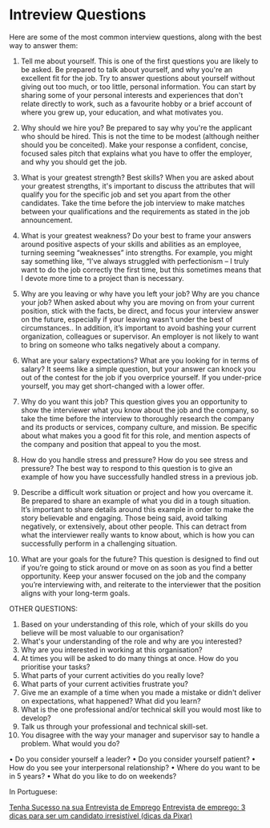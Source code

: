 # Intreview Questions

Here are some of the most common interview questions, along with the best way to answer them:

1. Tell me about yourself.
This is one of the first questions you are likely to be asked. Be prepared to talk about yourself, and why you're an excellent fit for the job. Try to answer questions about yourself without giving out too much, or too little, personal information. You can start by sharing some of your personal interests and experiences that don't relate directly to work, such as a favourite hobby or a brief account of where you grew up, your education, and what motivates you. 

2. Why should we hire you?
Be prepared to say why you're the applicant who should be hired. This is not the time to be modest (although neither should you be conceited). Make your response a confident, concise, focused sales pitch that explains what you have to offer the employer, and why you should get the job. 

3. What is your greatest strength? Best skills?
When you are asked about your greatest strengths, it's important to discuss the attributes that will qualify you for the specific job and set you apart from the other candidates. Take the time before the job interview to make matches between your qualifications and the requirements as stated in the job announcement. 

4. What is your greatest weakness?
Do your best to frame your answers around positive aspects of your skills and abilities as an employee, turning seeming “weaknesses” into strengths. For example, you might say something like, “I’ve always struggled with perfectionism – I truly want to do the job correctly the first time, but this sometimes means that I devote more time to a project than is necessary. 

5. Why are you leaving or why have you left your job? Why are you chance your job?
When asked about why you are moving on from your current position, stick with the facts, be direct, and focus your interview answer on the future, especially if your leaving wasn't under the best of circumstances.. In addition, it’s important to avoid bashing your current organization, colleagues or supervisor. An employer is not likely to want to bring on someone who talks negatively about a company.

6. What are your salary expectations?
What are you looking for in terms of salary? It seems like a simple question, but your answer can knock you out of the contest for the job if you overprice yourself. If you under-price yourself, you may get short-changed with a lower offer. 

7. Why do you want this job?
This question gives you an opportunity to show the interviewer what you know about the job and the company, so take the time before the interview to thoroughly research the company and its products or services, company culture, and mission. Be specific about what makes you a good fit for this role, and mention aspects of the company and position that appeal to you the most.

8. How do you handle stress and pressure? How do you see stress and pressure? 
The best way to respond to this question is to give an example of how you have successfully handled stress in a previous job.

9. Describe a difficult work situation or project and how you overcame it. 
Be prepared to share an example of what you did in a tough situation. It’s important to share details around this example in order to make the story believable and engaging. Those being said, avoid talking negatively, or extensively, about other people. This can detract from what the interviewer really wants to know about, which is how you can successfully perform in a challenging situation.

10. What are your goals for the future? 
This question is designed to find out if you’re going to stick around or move on as soon as you find a better opportunity. Keep your answer focused on the job and the company you’re interviewing with, and reiterate to the interviewer that the position aligns with your long-term goals.

OTHER QUESTIONS:

1.	Based on your understanding of this role, which of your skills do you believe will be most valuable to our organisation?
2.	What's your understanding of the role and why are you interested?
3.	Why are you interested in working at this organisation?
4.	At times you will be asked to do many things at once. How do you prioritise your tasks?
5.	What parts of your current activities do you really love?
6.	What parts of your current activities frustrate you?
7.	Give me an example of a time when you made a mistake or didn't deliver on expectations, what happened? What did you learn?
8.	What is the one professional and/or technical skill you would most like to develop?
9.	Talk us through your professional and technical skill-set.
10.	You disagree with the way your manager and supervisor say to handle a problem. What would you do? 

•	Do you consider yourself a leader?
•	Do you consider yourself patient?
•	How do you see your interpersonal relationship?
•	Where do you want to be in 5 years?
•	What do you like to do on weekends?


In Portuguese:

[Tenha Sucesso na sua Entrevista de Emprego](./sucesso_da_entrevista_de_emprego.pdf)
[Entrevista de emprego: 3 dicas para ser um candidato irresistível (dicas da Pixar)](https://www.youtube.com/watch?v=DRacV64Mt1I)
